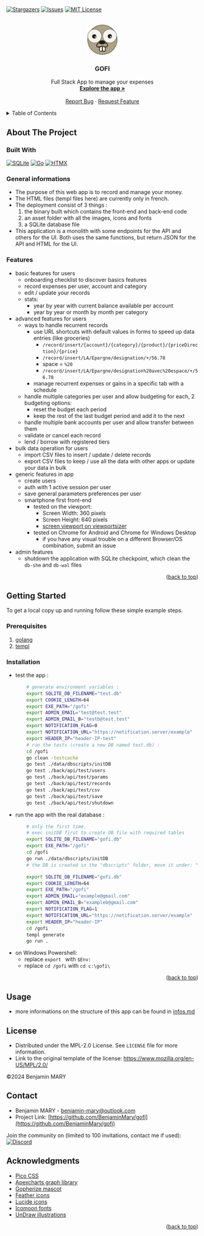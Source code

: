 <!-- https://github.com/othneildrew/Best-README-Template -->
<a id="readme-top"></a>

<!--[![Contributors][contributors-shield]][contributors-url]-->
[![Stargazers][stars-shield]][stars-url]
[![Issues][issues-shield]][issues-url]
[![MIT License][license-shield]][license-url]


<!-- PROJECT LOGO -->
<br />
<div align="center">
    <img src="./assets/img/android-chrome-192x192.png" alt="Logo" width="80" height="80" />
    <h3 align="center">GOFI</h3>
    <p align="center">
        Full Stack App to manage your expenses
        <br />
        <a href="https://gofi.benjamin-mary.com/"><strong>Explore the app »</strong></a>
        <!-- TODO doc 
        <br />
        <a href="https://github.com/BenjaminMary/gofi"><strong>Explore the docs »</strong></a> -->
        <br />
        <br />
        <!-- TODO demo url 
        <a href="https://github.com/BenjaminMary/gofi">View Demo</a>
        · -->
        <a href="https://github.com/BenjaminMary/gofi/issues/new?labels=bug&template=bug-report---.md">Report Bug</a>
        ·
        <a href="https://github.com/BenjaminMary/gofi/issues/new?labels=enhancement&template=feature-request---.md">Request Feature</a>
    </p>
</div>


<!-- TABLE OF CONTENTS -->
<details>
    <summary>Table of Contents</summary>
    <ol>
        <li>
            <a href="#about-the-project">About The Project</a>
            <ul>
                <li><a href="#built-with">Built With</a></li>
                <li><a href="#general-informations">General informations</a></li>
                <li><a href="#features">Features</a></li>
            </ul>
        </li>
        <li>
            <a href="#getting-started">Getting Started</a>
            <ul>
                <li><a href="#prerequisites">Prerequisites</a></li>
                <li><a href="#installation">Installation</a></li>
            </ul>
        </li>
        <li><a href="#usage">Usage</a></li>
        <!-- <li><a href="#roadmap">Roadmap</a></li>
        <li><a href="#contributing">Contributing</a></li> -->
        <li><a href="#license">License</a></li>
        <li><a href="#contact">Contact</a></li>
        <li><a href="#acknowledgments">Acknowledgments</a></li>
    </ol>
</details>



<!-- ABOUT THE PROJECT -->
## About The Project

### Built With
[![SQLite][SQLite-shield]][SQLite-url] 
[![Go][Golang]][Golang-url] 
[![HTMX][HTMX-shield]][HTMX-url] 


### General informations
- The purpose of this web app is to record and manage your money.  
- The HTML files (templ files here) are currently only in french.
- The deployment consist of 3 things : 
    1. the binary built which contains the front-end and back-end code
    2. an asset folder with all the images, icons and fonts
    3. a SQLite database file
- This application is a monolith with some endpoints for the API and others for the UI. Both uses the same functions, but return JSON for the API and HTML for the UI.


### Features
- basic features for users
    - onboarding checklist to discover basics features
    - record expenses per user, account and category
    - edit / update your records
    - stats: 
        - year by year with current balance available per account
        - year by year or month by month per category
- advanced features for users
    - ways to handle recurrent records
        - use URL shortcuts with default values in forms to speed up data entries (like groceries)
		    - `/record/insert/{account}/{category}/{product}/{priceDirection}/{price}`
		    - `/record/insert/LA/Epargne/designation/+/56.78`
            - space = `%20`
		    - `/record/insert/LA/Epargne/designation%20avec%20espace/+/56.78`
        - manage recurrent expenses or gains in a specific tab with a schedule
    - handle multiple categories per user and allow budgeting for each, 2 budgeting options:
        - reset the budget each period
        - keep the rest of the last budget period and add it to the next
    - handle multiple bank accounts per user and allow transfer between them
    - validate or cancel each record
    - lend / borrow with registered tiers
- bulk data operation for users
    - import CSV files to insert / update / delete records
    - export CSV files to keep / use all the data with other apps or update your data in bulk
- generic features in app
    - create users
    - auth with 1 active session per user
    - save general parameters preferences per user
    - smartphone first front-end
        - tested on the viewport:
            - Screen Width: 360 pixels
            - Screen Height: 640 pixels
            - [screen viewport on viewportsizer](https://viewportsizer.com/lite/)
        - tested on Chrome for Android and Chrome for Windows Desktop
            - if you have any visual trouble on a different Browser/OS combination, submit an issue
- admin features
    - shutdown the application with SQLite checkpoint, which clean the `db-shm` and `db-wal` files



<p align="right">(<a href="#readme-top">back to top</a>)</p>



<!-- GETTING STARTED -->
## Getting Started
To get a local copy up and running follow these simple example steps.


### Prerequisites
1. [golang](https://go.dev/doc/install)
2. [templ](https://templ.guide/quick-start/installation)


### Installation
- test the app :
    ```bash
        # generate environment variables :
        export SQLITE_DB_FILENAME="test.db"
        export COOKIE_LENGTH=64
        export EXE_PATH="/gofi"
        export ADMIN_EMAIL="test@test.test"
        export ADMIN_EMAIL_B="testb@test.test"
        export NOTIFICATION_FLAG=0
        export NOTIFICATION_URL="https://notification.server/example"
        export HEADER_IP="header-IP-test"
        # run the tests (create a new DB named test.db) :
        cd /gofi
        go clean -testcache
        go test ./data/dbscripts/initDB
        go test ./back/api/test/users
        go test ./back/api/test/params
        go test ./back/api/test/records
        go test ./back/api/test/csv
        go test ./back/api/test/save
        go test ./back/api/test/shutdown
    ```
- run the app with the real database :
    ```bash
        # only the first time.
        # exec initDB first to create DB file with required tables
        export SQLITE_DB_FILENAME="gofi.db"
        export EXE_PATH="/gofi"
        cd /gofi
        go run ./data/dbscripts/initDB
        # the DB is created in the "dbscripts" folder, move it under: "data/dbFiles"
    ```
    ```bash
        export SQLITE_DB_FILENAME="gofi.db"
        export COOKIE_LENGTH=64
        export EXE_PATH="/gofi"
        export ADMIN_EMAIL="example@gmail.com"
        export ADMIN_EMAIL_B="exampleb@gmail.com"
        export NOTIFICATION_FLAG=1
        export NOTIFICATION_URL="https://notification.server/example"
        export HEADER_IP="header-IP"
        cd /gofi
        templ generate
        go run .
    ```
- on Windows Powershell:
    - replace `export ` with `$Env:`
    - replace `cd /gofi` with `cd c:\gofi\`


<p align="right">(<a href="#readme-top">back to top</a>)</p>



<!-- USAGE EXAMPLES -->
## Usage
- more informations on the structure of this app can be found in [infos.md](infos.md)
<!-- TODO usage
Use this space to show useful examples of how a project can be used. Additional screenshots, code examples and demos work well in this space. You may also link to more resources.

_For more examples, please refer to the [Documentation](https://example.com)_ -->



<!-- ROADMAP -->
<!-- ## Roadmap

- [ ] Feature 1
- [ ] Feature 2
- [ ] Feature 3
    - [ ] Nested Feature

See the [open issues](https://github.com/BenjaminMary/gofi/issues) for a full list of proposed features (and known issues).

<p align="right">(<a href="#readme-top">back to top</a>)</p> -->



<!-- CONTRIBUTING -->
<!--## Contributing

Contributions are what make the open source community such an amazing place to learn, inspire, and create. Any contributions you make are **greatly appreciated**.

If you have a suggestion that would make this better, please open an issue with the tag "enhancement" or create a pull request.
Don't forget to give the project a star! Thanks again!

<p align="right">(<a href="#readme-top">back to top</a>)</p>

### Top contributors:

<a href="https://github.com/BenjaminMary/gofi/graphs/contributors">
  <img src="https://contrib.rocks/image?repo=BenjaminMary/gofi" alt="contrib.rocks image" />
</a>
-->


<!-- LICENSE -->
## License
- Distributed under the MPL-2.0 License. See `LICENSE` file for more information.
- Link to the original template of the license: https://www.mozilla.org/en-US/MPL/2.0/

©2024 Benjamin MARY



<!-- CONTACT -->
## Contact
- Benjamin MARY - benjamin-mary@outlook.com
- Project Link: [https://github.com/BenjaminMary/gofi](https://github.com/BenjaminMary/gofi)

Join the community on (limited to 100 invitations, contact me if used):  
[![Discord][Discord-shield]][Discord-url]



<!-- ACKNOWLEDGMENTS -->
## Acknowledgments
* [Pico CSS](https://picocss.com/)
* [Apexcharts graph library](https://apexcharts.com/)
* [Gopherize mascot](https://gopherize.me/)
* [Feather icons](https://feathericons.com/)
* [Lucide icons](https://lucide.dev/)
* [Icomoon fonts](https://icomoon.io/)
* [UnDraw illustrations](https://undraw.co/illustrations)


<p align="right">(<a href="#readme-top">back to top</a>)</p>


<!-- PROJECT SHIELDS -->
<!--
*** I'm using markdown "reference style" links for readability.
*** Reference links are enclosed in brackets [ ] instead of parentheses ( ).
*** See the bottom of this document for the declaration of the reference variables
*** for contributors-url, forks-url, etc. This is an optional, concise syntax you may use.
-->

<!-- MARKDOWN LINKS & IMAGES -->
<!-- https://www.markdownguide.org/basic-syntax/#reference-style-links -->
[contributors-shield]: https://img.shields.io/github/contributors/BenjaminMary/gofi.svg?style=for-the-badge
[contributors-url]: https://github.com/BenjaminMary/gofi/graphs/contributors
[stars-shield]: https://img.shields.io/github/stars/BenjaminMary/gofi.svg?style=for-the-badge
[stars-url]: https://github.com/BenjaminMary/gofi/stargazers
[issues-shield]: https://img.shields.io/github/issues/BenjaminMary/gofi.svg?style=for-the-badge
[issues-url]: https://github.com/BenjaminMary/gofi/issues
[license-shield]: https://img.shields.io/github/license/BenjaminMary/gofi.svg?style=for-the-badge
[license-url]: https://github.com/BenjaminMary/gofi/blob/master/LICENSE

[Golang]: https://img.shields.io/badge/Go-00ADD8?logo=Go&logoColor=white&style=for-the-badge
[Golang-url]: https://go.dev/
[SQLite-shield]: https://img.shields.io/badge/SQLite-003B57?style=for-the-badge&logo=sqlite&logoColor=white
[SQLite-url]: https://www.sqlite.org/
[HTMX-shield]: https://img.shields.io/badge/HTMX-36C?style=for-the-badge&logo=htmx&logoColor=white
[HTMX-url]: https://htmx.org/

[Discord-shield]: https://img.shields.io/badge/Discord-7289DA?style=for-the-badge&logo=discord&logoColor=white
[Discord-url]: https://discord.gg/R9ysnyjayw
<!-- 100 uses of the discord invit without time expiration -->
